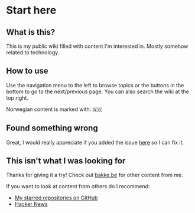 # Start here

## What is this?

This is my public wiki filled with content I'm interested in. Mostly somehow related to technology.

## How to use

Use the navigation menu to the left to browse topics or the buttons in the bottom to go to the next/previous page. You can also search the wiki at the top right.

Norwegian content is marked with: 🇳🇴

## Found something wrong

Great, I would really appreciate if you added the issue [here](https://github.com/bakke92/hwiki/issues) so I can fix it.

## This isn't what I was looking for

Thanks for giving it a try! Check out [bakke.be](https://bakke.be) for other content from me. 

If you want to look at content from others do I recommend:

* [My starred repositories on GitHub](https://github.com/bakke92?tab=stars)
* [Hacker News](http://news.ycombinator.com/)



